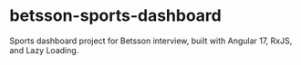 # betsson-sports-dashboard
Sports dashboard project for Betsson interview, built with Angular 17, RxJS, and Lazy Loading.
